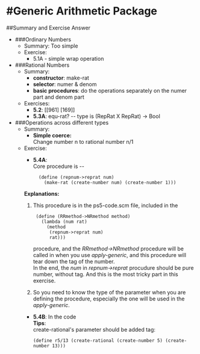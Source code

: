 #Generic Arithmetic Package
===
##Summary and Exercise Answer
* ###Ordinary Numbers
    * Summary: Too simple
    * Exercise:
        * 5.1A - simple wrap operation
* ###Rational Numbers
    * Summary:
        * **constructor**: make-rat
        * **selector**: numer & denom
        * **basic procedures**: do the operations separately on the numer part and denom part
    * Exercises:
        * **5.2**: [[961] [169]]
        * **5.3A**: equ-rat? -- type is (RepRat X RepRat) -> Bool
* ###Operations across different types
    * Summary:
        * **Simple coerce:**  
        Change number n to rational number n/1
    * Exercise:
        * **5.4A**:  
        Core procedure is --   
        
                (define (repnum->reprat num)
                  (make-rat (create-number num) (create-number 1)))
        **Explanations:**
        1. This procedure is in the ps5-code.scm file, included in the 
            
                (define (RRmethod->NRmethod method)
                  (lambda (num rat)
                    (method
                     (repnum->reprat num)
                     rat)))
           procedure, and the *RRmethod->NRmethod* procedure will be called in when you use *apply-generic*, and this procedure will tear down the tag of the number.  
           In the end, the *num* in *repnum->reprat* procudure should be pure number, without tag. And this is the most tricky part in this exercise.
        2. So you need to know the type of the parameter when you are defining the procedure, especially the one will be used in the *apply-generic*.
       * **5.4B**: In the code  
         **Tips**:  
         create-rational's parameter should be added tag:  
         
             (define r5/13 (create-rational (create-number 5) (create-number 13)))

         
         
       
       
        
            
        